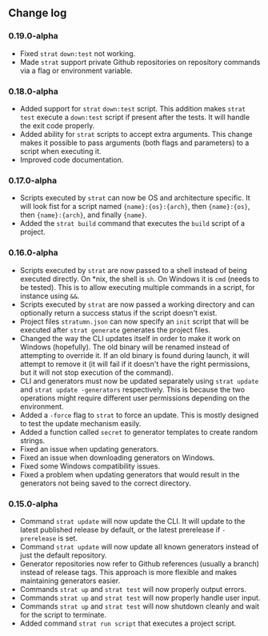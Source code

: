 ## Change log

### 0.19.0-alpha
 * Fixed `strat` `down:test` not working.
 * Made `strat` support private Github repositories on repository
   commands via a flag or environment variable.

### 0.18.0-alpha
 * Added support for `strat` `down:test` script. This addition makes
   `strat test` execute a `down:test` script if present after the tests.
   It will handle the exit code properly.
 * Added ability for `strat` scripts to accept extra arguments.
   This change makes it possible to pass arguments (both flags and
   parameters) to a script when executing it.
 * Improved code documentation.

### 0.17.0-alpha
 * Scripts executed by `strat` can now be OS and architecture
   specific. It will look fist for a script named
   `{name}:{os}:{arch}`, then `{name}:{os}`, then `{name}:{arch}`,
   and finally `{name}`.
 * Added the `strat build` command that executes the `build`
   script of a project.

### 0.16.0-alpha
 * Scripts executed by `strat` are now passed to a shell instead
   of being executed directly. On *nix, the shell is `sh`. On
   Windows it is `cmd` (needs to be tested). This is to allow
   executing multiple commands in a script, for instance using
   `&&`.
*  Scripts executed by `strat` are now passed a working directory
   and can optionally return a success status if the script
   doesn't exist.
*  Project files `stratumn.json` can now specify an `init` script
   that will be executed after `strat generate` generates the
   project files.
 * Changed the way the CLI updates itself in order to make it
   work on Windows (hopefully). The old binary will be renamed
   instead of attempting to override it. If an old binary is
   found during launch, it will attempt to remove it (it will
   fail if it doesn't have the right permissions, but it will
   not stop execution of the command).
 * CLI and generators must now be updated separately using
   `strat update` and `strat update -generators` respectively.
   This is because the two operations might require different user
   permissions depending on the environment.
 * Added a `-force` flag to `strat` to force an update. This is
   mostly designed to test the update mechanism easily.
 * Added a function called `secret` to generator templates to create
   random strings.
 * Fixed an issue when updating generators.
 * Fixed an issue when downloading generators on Windows.
 * Fixed some Windows compatibility issues.
 * Fixed a problem when updating generators that would result in the
   generators not being saved to the correct directory.

### 0.15.0-alpha
 * Command `strat update` will now update the CLI. It will update to the
   latest published release by default, or the latest prerelease if
   `-prerelease` is set.
 * Command `strat update` will now update all known generators instead of just
   the default repository.
 * Generator repositories now refer to Github references (usually a branch)
   instead of release tags. This approach is more flexible and makes
   maintaining generators easier.
 * Commands `strat up` and `strat test` will now properly output errors.
 * Commands `strat up` and `strat test` will now properly handle user input.
 * Commands `strat up` and `strat test` will now shutdown cleanly and wait for
   the script to terminate.
 * Added command `strat run script` that executes a project script.
